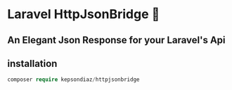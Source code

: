 # Laravel HttpJsonBridge 🌉

## An Elegant Json Response for your Laravel's Api 

## installation

```php
composer require kepsondiaz/httpjsonbridge
```